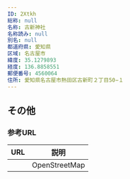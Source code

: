 ```yaml
---
ID: 2Xtkh
総称: null
名称: 古新神社
名称読み: null
別名: null
都道府県: 愛知県
区域: 名古屋市
緯度: 35.1279893
経度: 136.8858551
郵便番号: 4560064
住所: 愛知県名古屋市熱田区古新町２丁目50−１
---
```


## その他

### 参考URL

| URL | 説明          |
| --- | ------------- |
|     | OpenStreetMap |
